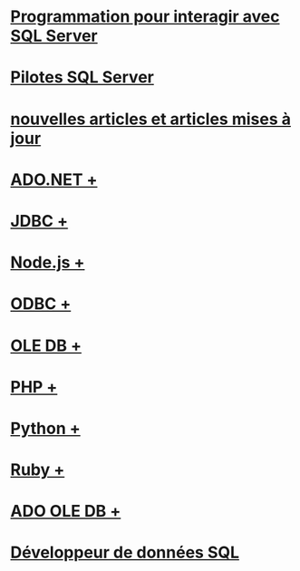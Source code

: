 # [Programmation pour interagir avec SQL Server](homepage-sql-connection-programming.md)
# [Pilotes SQL Server](sql-connection-libraries.md)
# [nouvelles articles et articles mises à jour](new-updated-connect.md)

# [ADO.NET +](ado-net/microsoft-ado-net-for-sql-server.md)
# [JDBC +](jdbc/microsoft-jdbc-driver-for-sql-server.md)
# [Node.js +](node-js/node-js-driver-for-sql-server.md)
# [ODBC +](odbc/microsoft-odbc-driver-for-sql-server.md)
# [OLE DB +](oledb/oledb-driver-for-sql-server-programming.md)
# [PHP +](php/microsoft-php-driver-for-sql-server.md)
# [Python +](python/python-driver-for-sql-server.md)
# [Ruby +](ruby/ruby-driver-for-sql-server.md)

# [ADO OLE DB +](../ado/microsoft-activex-data-objects-ado.md)

# [Développeur de données SQL](sql-data-developer.md)

